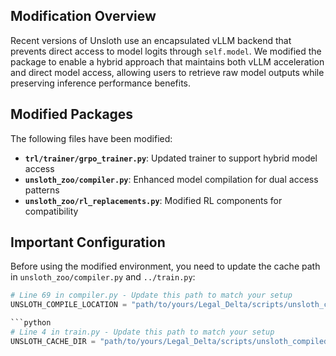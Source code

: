 ## Modification Overview

Recent versions of Unsloth use an encapsulated vLLM backend that prevents direct access to model logits through `self.model`. We modified the package to enable a hybrid approach that maintains both vLLM acceleration and direct model access, allowing users to retrieve raw model outputs while preserving inference performance benefits.

## Modified Packages

The following files have been modified:
- **`trl/trainer/grpo_trainer.py`**: Updated trainer to support hybrid model access
- **`unsloth_zoo/compiler.py`**: Enhanced model compilation for dual access patterns  
- **`unsloth_zoo/rl_replacements.py`**: Modified RL components for compatibility

## Important Configuration

Before using the modified environment, you need to update the cache path in `unsloth_zoo/compiler.py` and `../train.py`:

```python
# Line 69 in compiler.py - Update this path to match your setup
UNSLOTH_COMPILE_LOCATION = "path/to/yours/Legal_Delta/scripts/unsloth_compiled_cache"

```python
# Line 4 in train.py - Update this path to match your setup
UNSLOTH_CACHE_DIR = "path/to/yours/Legal_Delta/scripts/unsloth_compiled_cache"
